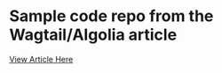 # Sample code repo from the Wagtail/Algolia article
[View Article Here](https://wagtailio.production.torchbox.com/blog/wagtail-algolia-search)